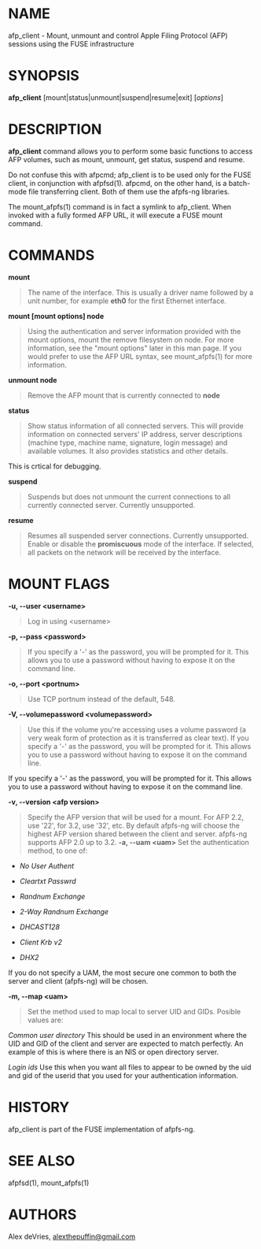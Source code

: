 # NAME

afp_client - Mount, unmount and control Apple Filing Protocol (AFP)
sessions using the FUSE infrastructure

# SYNOPSIS

**afp_client** \[mount|status|unmount|suspend|resume|exit\] \[*options*\]

# DESCRIPTION

**afp_client** command allows you to perform some basic functions to
access AFP volumes, such as mount, unmount, get status, suspend and
resume.

Do not confuse this with afpcmd; afp_client is to be used only for the FUSE client,
in conjunction with afpfsd(1).
afpcmd, on the other hand, is a batch-mode file transferring client.
Both of them use the afpfs-ng libraries.

The mount_afpfs(1) command is in fact a symlink to afp_client.
When invoked with a fully formed AFP URL, it will execute a FUSE mount command.

# COMMANDS

**mount**

> The name of the interface. This is usually a driver name followed by a
unit number, for example **eth0** for the first Ethernet interface.

**mount \[mount options\] node**

> Using the authentication and server information provided with the mount
options, mount the remove filesystem on node. For more information, see
the "mount options" later in this man page. If you would prefer to use
the AFP URL syntax, see mount_afpfs(1) for more information.

**unmount node**

> Remove the AFP mount that is currently connected to **node**

**status**

> Show status information of all connected servers. This will provide
information on connected servers' IP address, server descriptions
(machine type, machine name, signature, login message) and available
volumes. It also provides statistics and other details.

This is crtical for debugging.

**suspend**

> Suspends but does not unmount the current connections to all currently
connected server. Currently unsupported.

**resume**

> Resumes all suspended server connections. Currently unsupported. Enable
or disable the **promiscuous** mode of the interface. If selected, all
packets on the network will be received by the interface.

# MOUNT FLAGS

**-u, --user \<username\>**

> Log in using \<username\>

**-p, --pass \<password\>**

> If you specify a '-' as the password, you will be prompted for it. This
allows you to use a password without having to expose it on the command
line.

**-o, --port \<portnum\>**

> Use TCP portnum instead of the default, 548.

**-V, --volumepassword \<volumepassword\>**

> Use this if the volume you're accessing uses a volume password (a very
weak form of protection as it is transferred as clear text). If you
specify a '-' as the password, you will be prompted for it. This allows
you to use a password without having to expose it on the command line.

If you specify a '-' as the password, you will be prompted for it. This
allows you to use a password without having to expose it on the command
line.

**-v, --version \<afp version\>**

> Specify the AFP version that will be used for a mount. For AFP 2.2, use
'22', for 3.2, use '32', etc. By default afpfs-ng will choose the
highest AFP version shared between the client and server. afpfs-ng
supports AFP 2.0 up to 3.2. **-a, --uam \<uam\>** Set the authentication
method, to one of:

- *No User Authent*

- *Cleartxt Passwrd*

- *Randnum Exchange*

- *2-Way Randnum Exchange*

- *DHCAST128*

- *Client Krb v2*

- *DHX2*

If you do not specify a UAM, the most secure one common to both the
server and client (afpfs-ng) will be chosen.

**-m, --map \<uam\>**

> Set the method used to map local to server UID and GIDs. Posible values
are:

*Common user directory* This should be used in an environment where the
UID and GID of the client and server are expected to match perfectly. An
example of this is where there is an NIS or open directory server.

*Login ids* Use this when you want all files to appear to be owned by
the uid and gid of the userid that you used for your authentication
information.

# HISTORY

afp_client is part of the FUSE implementation of afpfs-ng.

# SEE ALSO

afpfsd(1), mount_afpfs(1)

# AUTHORS

Alex deVries, <alexthepuffin@gmail.com>
